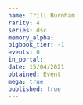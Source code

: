 ```yaml
---
name: Trill Burnham
rarity: 4
series: dsc
memory_alpha:
bigbook_tier: -1
events: 0
in_portal:
date: 15/04/2021
obtained: Event
mega: true
published: true
---
```



